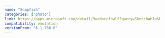 ```yaml
---
name: "Snapfish"
categories: ['photo']
link: https://apps.microsoft.com/detail/9wzdncrfhwlf?query=Sketchable&hl=en-us&gl=US
compatibility: emulation
versionFrom: "6.1.736.0"
---
```


